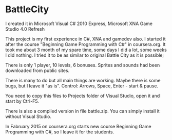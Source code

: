 # BattleCity

I created it in Microsoft Visual C# 2010 Express, Microsoft XNA Game Studio 4.0 Refresh

This project is my first experience in C#, XNA and gamedev also.
I started it after the course "Beginning Game Programming with C#" in coursera.org.
It took me about 3 month of my spare time, some days I did a lot, some weeks I did nothing.
I tried it to be as similar to original Battle City as it is possible;

There is only 1 player, 10 levels, 6 bonuses.
Sprites and sounds had been downloaded from public sites.

There is many to do but all main things are working.
Maybe there is some bugs, but I leave it "as is".
Control: Arrows, Space, Enter - start & pause.

You need to copy this files to Projects folder of Visual Studio, open it and start by Ctrl-F5.

There is also a compiled version in file battle.zip.
You can simply install it without Visual Studio.

In Fabruary 2015 on coursera.org starts new course Beginning Game Programming with C#, 
so I leave it for the students.
